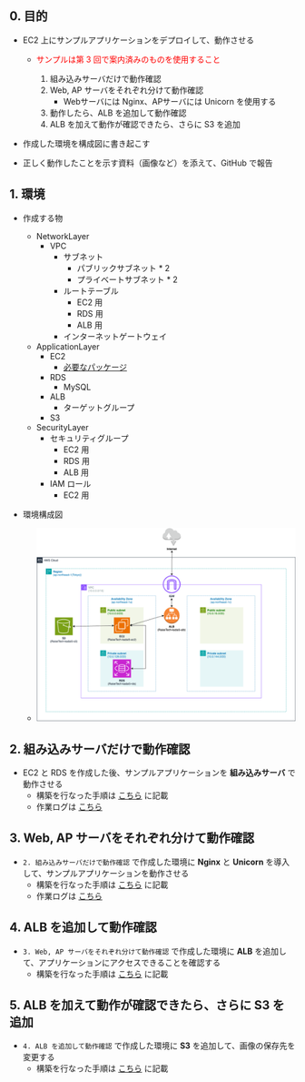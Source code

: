 ## 0. 目的
- EC2 上にサンプルアプリケーションをデプロイして、動作させる
    - <font color="Red">サンプルは第 3 回で案内済みのものを使用すること</font>

        1. 組み込みサーバだけで動作確認
        2. Web, AP サーバをそれぞれ分けて動作確認  
            - Webサーバには Nginx、APサーバには Unicorn を使用する
        3. 動作したら、ALB を追加して動作確認
        4. ALB を加えて動作が確認できたら、さらに S3 を追加

- 作成した環境を構成図に書き起こす
- 正しく動作したことを示す資料（画像など）を添えて、GitHub で報告

## 1. 環境
- 作成する物
  - NetworkLayer
    - VPC
      - サブネット
        - パブリックサブネット \* 2
        - プライベートサブネット \* 2
      - ルートテーブル
        - EC2 用
        - RDS 用
        - ALB 用
      - インターネットゲートウェイ
  - ApplicationLayer
    - EC2
      - [必要なパッケージ](./env/environment.md)
    - RDS
      - MySQL
    - ALB
      - ターゲットグループ
    - S3
  - SecurityLayer
    - セキュリティグループ
      - EC2 用
      - RDS 用
      - ALB 用
    - IAM ロール
      - EC2 用

- 環境構成図
  - ![環境構成図](./env/drawio/EnvConfDiagram.png)

## 2. 組み込みサーバだけで動作確認
- EC2 と RDS を作成した後、サンプルアプリケーションを **組み込みサーバ** で動作させる
  - 構築を行なった手順は [こちら](./work/step01/step01.md) に記載
  - 作業ログは [こちら](./work/step01/log/constWork_20240505.log)

## 3. Web, AP サーバをそれぞれ分けて動作確認
- `2. 組み込みサーバだけで動作確認` で作成した環境に **Nginx** と **Unicorn** を導入して、サンプルアプリケーションを動作させる
  - 構築を行なった手順は [こちら](./work/step02/step02.md) に記載
  - 作業ログは [こちら](./work/step02/log/constWork_20240513.log)

## 4. ALB を追加して動作確認
- `3. Web, AP サーバをそれぞれ分けて動作確認` で作成した環境に **ALB** を追加して、アプリケーションにアクセスできることを確認する
  - 構築を行なった手順は [こちら](./work/step03/step03.md) に記載

## 5. ALB を加えて動作が確認できたら、さらに S3 を追加
- `4. ALB を追加して動作確認` で作成した環境に **S3** を追加して、画像の保存先を変更する
  - 構築を行なった手順は [こちら](./work/step04/step04.md) に記載
